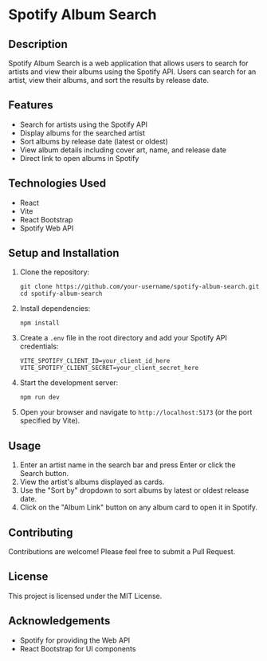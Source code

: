 # Spotify Album Search

## Description

Spotify Album Search is a web application that allows users to search for artists and view their albums using the Spotify API. Users can search for an artist, view their albums, and sort the results by release date.

## Features

- Search for artists using the Spotify API
- Display albums for the searched artist
- Sort albums by release date (latest or oldest)
- View album details including cover art, name, and release date
- Direct link to open albums in Spotify

## Technologies Used

- React
- Vite
- React Bootstrap
- Spotify Web API

## Setup and Installation

1. Clone the repository:

   ```
   git clone https://github.com/your-username/spotify-album-search.git
   cd spotify-album-search
   ```

2. Install dependencies:

   ```
   npm install
   ```

3. Create a `.env` file in the root directory and add your Spotify API credentials:

   ```
   VITE_SPOTIFY_CLIENT_ID=your_client_id_here
   VITE_SPOTIFY_CLIENT_SECRET=your_client_secret_here
   ```

4. Start the development server:

   ```
   npm run dev
   ```

5. Open your browser and navigate to `http://localhost:5173` (or the port specified by Vite).

## Usage

1. Enter an artist name in the search bar and press Enter or click the Search button.
2. View the artist's albums displayed as cards.
3. Use the "Sort by" dropdown to sort albums by latest or oldest release date.
4. Click on the "Album Link" button on any album card to open it in Spotify.

## Contributing

Contributions are welcome! Please feel free to submit a Pull Request.

## License

This project is licensed under the MIT License.

## Acknowledgements

- Spotify for providing the Web API
- React Bootstrap for UI components
